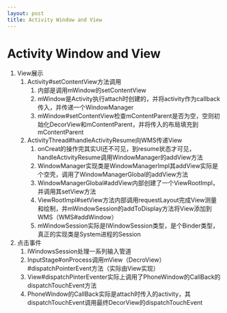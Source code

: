 ```yaml
---
layout: post
title: Activity Window and View
---
```


# Activity Window and View

1. View展示
   1. Activity#setContentView方法调用
      1. 内部是调用mWindow的setContentView
      2. mWindow是Activity执行attach时创建的，并将activity作为callback传入，并传递一个WindowManager
      3. mWindow#setContentView检查mContentParent是否为空，空则初始化DecorView和mContentParent，并将传入的布局填充到mContentParent
   2. ActivityThread#handleActivityResume向WMS传递View
      1. onCreat的操作完其实UI还不可见，到resume状态才可见，handleActivityResume调用WindowManager的addView方法
      2. WindowManager实现类是WindowManagerImpl其addView实际是个空壳，调用了WindowManagerGlobal的addView方法
      3. WindowManagerGlobal#addView内部创建了一个ViewRootImpl，并调用其setView方法
      4. ViewRootImpl#setView方法内部调用requestLayout完成View测量和绘制，并mWindowSession的addToDisplay方法将View添加到WMS（WMS#addWindow）
      5. mWindowSession实际是IWindowSession类型，是个Binder类型，真正的实现类是System进程的Session
2. 点击事件
   1. IWindowsSession处理一系列输入管道
   2. InputStage#onProcess调用mView（DecroView）#dispatchPointerEvent方法（实际由View实现）
   3. View#dispatchPinterEventer实际上调用了PhoneWindow的CallBack的dispatchTouchEvent方法
   4. PhoneWindow的CallBack实际是attach时传入的activity，其dispatchTouchEvent调用最终DecorView的dispatchTouchEvent
